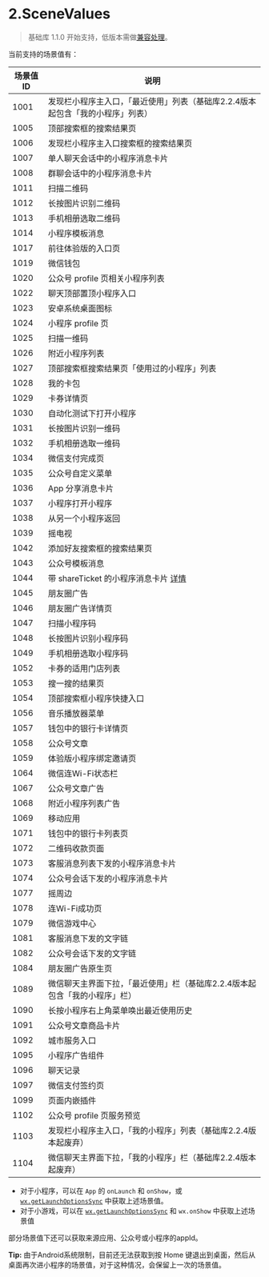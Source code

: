 # 2.SceneValues

> 基础库 1.1.0 开始支持，低版本需做[兼容处理](https://developers.weixin.qq.com/miniprogram/dev/framework/compatibility.html)。

当前支持的场景值有：

| 场景值ID | 说明                                                                                                                                                                                       |
| ----- | ---------------------------------------------------------------------------------------------------------------------------------------------------------------------------------------- |
| 1001  | 发现栏小程序主入口，「最近使用」列表（基础库2.2.4版本起包含「我的小程序」列表）                                                                                                                                               |
| 1005  | 顶部搜索框的搜索结果页                                                                                                                                                                              |
| 1006  | 发现栏小程序主入口搜索框的搜索结果页                                                                                                                                                                       |
| 1007  | 单人聊天会话中的小程序消息卡片                                                                                                                                                                          |
| 1008  | 群聊会话中的小程序消息卡片                                                                                                                                                                            |
| 1011  | 扫描二维码                                                                                                                                                                                    |
| 1012  | 长按图片识别二维码                                                                                                                                                                                |
| 1013  | 手机相册选取二维码                                                                                                                                                                                |
| 1014  | 小程序模板消息                                                                                                                                                                                  |
| 1017  | 前往体验版的入口页                                                                                                                                                                                |
| 1019  | 微信钱包                                                                                                                                                                                     |
| 1020  | 公众号 profile 页相关小程序列表                                                                                                                                                                     |
| 1022  | 聊天顶部置顶小程序入口                                                                                                                                                                              |
| 1023  | 安卓系统桌面图标                                                                                                                                                                                 |
| 1024  | 小程序 profile 页                                                                                                                                                                            |
| 1025  | 扫描一维码                                                                                                                                                                                    |
| 1026  | 附近小程序列表                                                                                                                                                                                  |
| 1027  | 顶部搜索框搜索结果页「使用过的小程序」列表                                                                                                                                                                    |
| 1028  | 我的卡包                                                                                                                                                                                     |
| 1029  | 卡券详情页                                                                                                                                                                                    |
| 1030  | 自动化测试下打开小程序                                                                                                                                                                              |
| 1031  | 长按图片识别一维码                                                                                                                                                                                |
| 1032  | 手机相册选取一维码                                                                                                                                                                                |
| 1034  | 微信支付完成页                                                                                                                                                                                  |
| 1035  | 公众号自定义菜单                                                                                                                                                                                 |
| 1036  | App 分享消息卡片                                                                                                                                                                               |
| 1037  | 小程序打开小程序                                                                                                                                                                                 |
| 1038  | 从另一个小程序返回                                                                                                                                                                                |
| 1039  | 摇电视                                                                                                                                                                                      |
| 1042  | 添加好友搜索框的搜索结果页                                                                                                                                                                            |
| 1043  | 公众号模板消息                                                                                                                                                                                  |
| 1044  | 带 shareTicket 的小程序消息卡片 [详情](https://developers.weixin.qq.com/miniprogram/dev/framework/open-ability/share.html#%E8%8E%B7%E5%8F%96%E6%9B%B4%E5%A4%9A%E8%BD%AC%E5%8F%91%E4%BF%A1%E6%81%AF) |
| 1045  | 朋友圈广告                                                                                                                                                                                    |
| 1046  | 朋友圈广告详情页                                                                                                                                                                                 |
| 1047  | 扫描小程序码                                                                                                                                                                                   |
| 1048  | 长按图片识别小程序码                                                                                                                                                                               |
| 1049  | 手机相册选取小程序码                                                                                                                                                                               |
| 1052  | 卡券的适用门店列表                                                                                                                                                                                |
| 1053  | 搜一搜的结果页                                                                                                                                                                                  |
| 1054  | 顶部搜索框小程序快捷入口                                                                                                                                                                             |
| 1056  | 音乐播放器菜单                                                                                                                                                                                  |
| 1057  | 钱包中的银行卡详情页                                                                                                                                                                               |
| 1058  | 公众号文章                                                                                                                                                                                    |
| 1059  | 体验版小程序绑定邀请页                                                                                                                                                                              |
| 1064  | 微信连Wi-Fi状态栏                                                                                                                                                                              |
| 1067  | 公众号文章广告                                                                                                                                                                                  |
| 1068  | 附近小程序列表广告                                                                                                                                                                                |
| 1069  | 移动应用                                                                                                                                                                                     |
| 1071  | 钱包中的银行卡列表页                                                                                                                                                                               |
| 1072  | 二维码收款页面                                                                                                                                                                                  |
| 1073  | 客服消息列表下发的小程序消息卡片                                                                                                                                                                         |
| 1074  | 公众号会话下发的小程序消息卡片                                                                                                                                                                          |
| 1077  | 摇周边                                                                                                                                                                                      |
| 1078  | 连Wi-Fi成功页                                                                                                                                                                                |
| 1079  | 微信游戏中心                                                                                                                                                                                   |
| 1081  | 客服消息下发的文字链                                                                                                                                                                               |
| 1082  | 公众号会话下发的文字链                                                                                                                                                                              |
| 1084  | 朋友圈广告原生页                                                                                                                                                                                 |
| 1089  | 微信聊天主界面下拉，「最近使用」栏（基础库2.2.4版本起包含「我的小程序」栏）                                                                                                                                                 |
| 1090  | 长按小程序右上角菜单唤出最近使用历史                                                                                                                                                                       |
| 1091  | 公众号文章商品卡片                                                                                                                                                                                |
| 1092  | 城市服务入口                                                                                                                                                                                   |
| 1095  | 小程序广告组件                                                                                                                                                                                  |
| 1096  | 聊天记录                                                                                                                                                                                     |
| 1097  | 微信支付签约页                                                                                                                                                                                  |
| 1099  | 页面内嵌插件                                                                                                                                                                                   |
| 1102  | 公众号 profile 页服务预览                                                                                                                                                                        |
| 1103  | 发现栏小程序主入口，「我的小程序」列表（基础库2.2.4版本起废弃）                                                                                                                                                       |
| 1104  | 微信聊天主界面下拉，「我的小程序」栏（基础库2.2.4版本起废弃）                                                                                                                                                        |

* 对于小程序，可以在 `App` 的 `onLaunch` 和 `onShow`，或[`wx.getLaunchOptionsSync`](https://developers.weixin.qq.com/miniprogram/dev/api/wx.getLaunchOptionsSync.html) 中获取上述场景值。
* 对于小游戏，可以在 [`wx.getLaunchOptionsSync`](https://developers.weixin.qq.com/miniprogram/dev/api/wx.getLaunchOptionsSync.html) 和 `wx.onShow` 中获取上述场景值

部分场景值下还可以获取来源应用、公众号或小程序的appId。

**Tip:** 由于Android系统限制，目前还无法获取到按 Home 键退出到桌面，然后从桌面再次进小程序的场景值，对于这种情况，会保留上一次的场景值。
